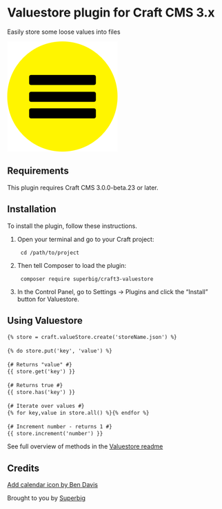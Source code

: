 # Valuestore plugin for Craft CMS 3.x

Easily store some loose values into files

![Screenshot](resources/img/icon.png)

## Requirements

This plugin requires Craft CMS 3.0.0-beta.23 or later.

## Installation

To install the plugin, follow these instructions.

1. Open your terminal and go to your Craft project:

        cd /path/to/project

2. Then tell Composer to load the plugin:

        composer require superbig/craft3-valuestore

3. In the Control Panel, go to Settings → Plugins and click the “Install” button for Valuestore.

## Using Valuestore

```twig
{% store = craft.valueStore.create('storeName.json') %}

{% do store.put('key', 'value') %}

{# Returns "value" #}
{{ store.get('key') }}

{# Returns true #}
{{ store.has('key') }}

{# Iterate over values #}
{% for key,value in store.all() %}{% endfor %}

{# Increment number - returns 1 #}
{{ store.increment('number') }}
```

See full overview of methods in the [Valuestore readme](https://github.com/spatie/valuestore)

## Credits

[Add calendar icon by Ben Davis](https://thenounproject.com/term/add-calendar/770071)

Brought to you by [Superbig](https://superbig.co)
